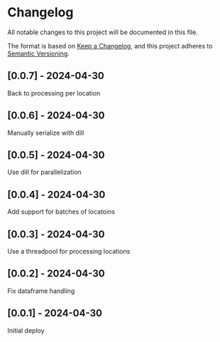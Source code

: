 # Changelog
All notable changes to this project will be documented in this file.

The format is based on [Keep a Changelog](https://keepachangelog.com/en/1.0.0/),
and this project adheres to [Semantic Versioning](https://semver.org/spec/v2.0.0.html).

## [0.0.7] - 2024-04-30
Back to processing per location

## [0.0.6] - 2024-04-30
Manually serialize with dill

## [0.0.5] - 2024-04-30
Use dill for parallelization

## [0.0.4] - 2024-04-30
Add support for batches of locatoins

## [0.0.3] - 2024-04-30
Use a threadpool for processing locations

## [0.0.2] - 2024-04-30
Fix dataframe handling

## [0.0.1] - 2024-04-30
Initial deploy
